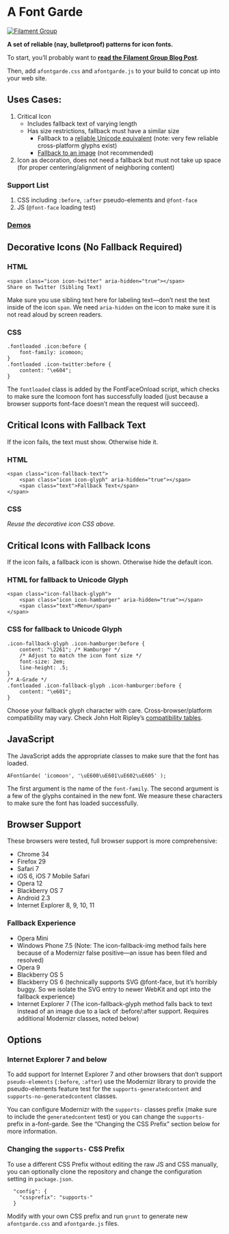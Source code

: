 # A Font Garde

[![Filament Group](http://filamentgroup.com/images/fg-logo-positive-tiny.png) ](http://www.filamentgroup.com/)

**A set of reliable (nay, bulletproof) patterns for icon fonts.**

To start, you’ll probably want to **[read the Filament Group Blog Post](http://filamentgroup.com/lab/bulletproof_icon_fonts)**.

Then, add `afontgarde.css` and `afontgarde.js` to your build to concat up into your web site.

## Uses Cases:

1. Critical Icon
	* Includes fallback text of varying length
	* Has size restrictions, fallback must have a similar size
		* Fallback to a [reliable Unicode equivalent](http://unicode.johnholtripley.co.uk/) (note: very few reliable cross-platform glyphs exist)
		* [Fallback to an image](README-image.md) (not recommended)
1. Icon as decoration, does not need a fallback but must not take up space (for proper centering/alignment of neighboring content)

### Support List

1. CSS including `:before`, `:after` pseudo-elements and `@font-face`
1. JS (`@font-face` loading test)

### [Demos](http://filamentgroup.github.io/a-font-garde/markup.html)

## Decorative Icons (No Fallback Required)

### HTML

	<span class="icon icon-twitter" aria-hidden="true"></span>
	Share on Twitter (Sibling Text)

Make sure you use sibling text here for labeling text—don’t nest the text inside of the icon `span`. We need `aria-hidden` on the icon to make sure it is not read aloud by screen readers.

### CSS

	.fontloaded .icon:before {
		font-family: icomoon;
	}
	.fontloaded .icon-twitter:before {
		content: "\e604";
	}

The `fontloaded` class is added by the FontFaceOnload script, which checks to make sure the Icomoon font has successfully loaded (just because a browser supports font-face doesn’t mean the request will succeed).

## Critical Icons with Fallback Text

If the icon fails, the text must show. Otherwise hide it.

### HTML

	<span class="icon-fallback-text">
		<span class="icon icon-glyph" aria-hidden="true"></span>
		<span class="text">Fallback Text</span>
	</span>

### CSS

*Reuse the decorative icon CSS above.*

## Critical Icons with Fallback Icons

If the icon fails, a fallback icon is shown. Otherwise hide the default icon.

### HTML for fallback to Unicode Glyph

	<span class="icon-fallback-glyph">
		<span class="icon icon-hamburger" aria-hidden="true"></span>
		<span class="text">Menu</span>
	</span>

### CSS for fallback to Unicode Glyph

	.icon-fallback-glyph .icon-hamburger:before {
		content: "\2261"; /* Hamburger */
		/* Adjust to match the icon font size */
		font-size: 2em;
		line-height: .5;
	}
	/* A-Grade */
	.fontloaded .icon-fallback-glyph .icon-hamburger:before {
		content: "\e601";
	}

Choose your fallback glyph character with care. Cross-browser/platform compatibility may vary. Check John Holt Ripley’s [compatibility tables]( http://unicode.johnholtripley.co.uk/).

## JavaScript

The JavaScript adds the appropriate classes to make sure that the font has loaded.

```
AFontGarde( 'icomoon', '\uE600\uE601\uE602\uE605' );
```

The first argument is the name of the `font-family`. The second argument is a few of the glyphs contained in the new font. We measure these characters to make sure the font has loaded successfully.

## Browser Support

These browsers were tested, full browser support is more comprehensive:

* Chrome 34
* Firefox 29
* Safari 7
* iOS 6, iOS 7 Mobile Safari
* Opera 12
* Blackberry OS 7
* Android 2.3
* Internet Explorer 8, 9, 10, 11

### Fallback Experience

* Opera Mini
* Windows Phone 7.5 (Note: The icon-fallback-img method fails here because of a Modernizr false positive—an issue has been filed and resolved)
* Opera 9
* Blackberry OS 5
* Blackberry OS 6 (technically supports SVG @font-face, but it’s horribly buggy. So we isolate the SVG entry to newer WebKit and opt into the fallback experience)
* Internet Explorer 7 (The icon-fallback-glyph method falls back to text instead of an image due to a lack of :before/:after support. Requires additional Modernizr classes, noted below)

## Options

### Internet Explorer 7 and below

To add support for Internet Explorer 7 and other browsers that don’t support `pseudo-elements` (`:before`, `:after`) use the Modernizr library to provide the pseudo-elements feature test for the `supports-generatedcontent` and `supports-no-generatedcontent` classes.

You can configure Modernizr with the `supports-` classes prefix (make sure to include the `generatedcontent` test) or you can change the `supports-` prefix in a-font-garde. See the “Changing the CSS Prefix” section below for more information.

### Changing the `supports-` CSS Prefix

To use a different CSS Prefix without editing the raw JS and CSS manually, you can optionally clone the repository and change the configuration setting in `package.json`.

```
  "config": {
    "cssprefix": "supports-"
  }
```

Modify with your own CSS prefix and run `grunt` to generate new `afontgarde.css` and `afontgarde.js` files.
